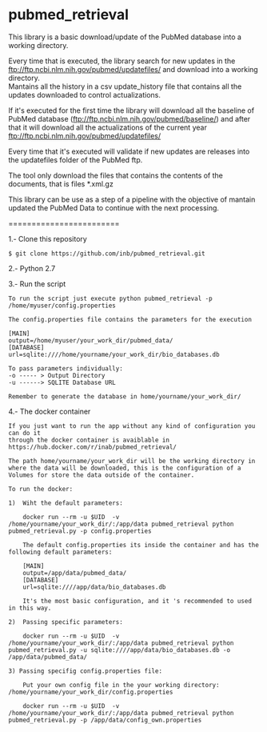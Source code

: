 pubmed_retrieval
========================

This library is a basic download/update of the PubMed database into a working directory.  

Every time that is executed, the library search for new updates in the ftp://ftp.ncbi.nlm.nih.gov/pubmed/updatefiles/ and download into a working directory.  
Mantains all the history in a csv update_history file that contains all the updates downloaded to control actualizations.
  
If it's executed for the first time the library will download all the baseline of PubMed database (ftp://ftp.ncbi.nlm.nih.gov/pubmed/baseline/) and after that it will 
download all the actualizations of the current year ftp://ftp.ncbi.nlm.nih.gov/pubmed/updatefiles/

Every time that it's executed will validate if new updates are releases into the updatefiles folder of the PubMed ftp.

The tool only download the files that contains the contents of the documents, that is files *.xml.gz

This library can be use as a step of a pipeline with the objective of mantain updated the PubMed Data to continue with the next processing.

========================

1.- Clone this repository 

    $ git clone https://github.com/inb/pubmed_retrieval.git
    
2.- Python 2.7 
	
	
3.- Run the script
	
	To run the script just execute python pubmed_retrieval -p /home/myuser/config.properties
	
	The config.properties file contains the parameters for the execution
	
	[MAIN]
	output=/home/myuser/your_work_dir/pubmed_data/
	[DATABASE]
	url=sqlite:////home/yourname/your_work_dir/bio_databases.db
	
	To pass parameters individually:
	-o ----- > Output Directory
	-u ------> SQLITE Database URL
	
	Remember to generate the database in home/yourname/your_work_dir/ 
	
4.- The docker container 
	
	If you just want to run the app without any kind of configuration you can do it 
	through the docker container is avaiblable in https://hub.docker.com/r/inab/pubmed_retrieval/ 

	The path home/yourname/your_work_dir will be the working directory in where the data will be downloaded, this is the configuration of a 
	Volumes for store the data outside of the container.

	To run the docker: 
	
	1)  Wiht the default parameters: 
	    
	    docker run --rm -u $UID  -v /home/yourname/your_work_dir/:/app/data pubmed_retrieval python pubmed_retrieval.py -p config.properties

		The default config.properties its inside the container and has the following default parameters: 
		
		[MAIN]
		output=/app/data/pubmed_data/
		[DATABASE]
		url=sqlite:////app/data/bio_databases.db
	
		It's the most basic configuration, and it 's recommended to used in this way.
	
	2)  Passing specific parameters:
	
		docker run --rm -u $UID  -v /home/yourname/your_work_dir/:/app/data pubmed_retrieval python pubmed_retrieval.py -u sqlite:////app/data/bio_databases.db -o /app/data/pubmed_data/

	3) Passing specifig config.properties file:
	
		Put your own config file in the your working directory:  /home/yourname/your_work_dir/config.properties  
		
		docker run --rm -u $UID  -v /home/yourname/your_work_dir/:/app/data pubmed_retrieval python pubmed_retrieval.py -p /app/data/config_own.properties
		
		
